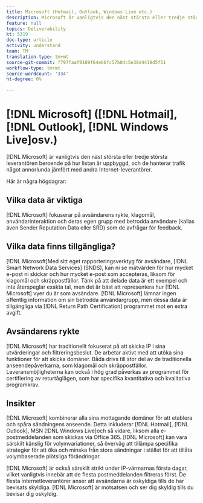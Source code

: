 ```yaml
---
title: Microsoft (Hotmail, Outlook, Windows Live etc.)
description: Microsoft är vanligtvis den näst största eller tredje största leverantören beroende på hur din lista är uppbyggd, och de hanterar trafik något annorlunda jämfört med andra Internet-leverantörer.
feature: null
topics: Deliverability
kt: 5319
doc-type: article
activity: understand
team: TM
translation-type: tm+mt
source-git-commit: f797faaf9189f64eb6fc57b84c5e38d4418d5f51
workflow-type: tm+mt
source-wordcount: '334'
ht-degree: 0%

---
```



# [!DNL Microsoft] ([!DNL Hotmail], [!DNL Outlook], [!DNL Windows Live]osv.)

[!DNL Microsoft] är vanligtvis den näst största eller tredje största leverantören beroende på hur listan är uppbyggd, och de hanterar trafik något annorlunda jämfört med andra Internet-leverantörer.

Här är några högdagrar:

## Vilka data är viktiga

[!DNL Microsoft] fokuserar på avsändarens rykte, klagomål, användarinteraktion och deras egen grupp med betrodda användare (kallas även Sender Reputation Data eller SRD) som de avfrågar för feedback.

## Vilka data finns tillgängliga?

[!DNL Microsoft]Med sitt eget rapporteringsverktyg för avsändare, [!DNL Smart Network Data Services] (SNDS), kan ni se mätvärden för hur mycket e-post ni skickar och hur mycket e-post som accepteras, liksom för klagomål och skräppostfällor. Tänk på att delade data är ett exempel och inte återspeglar exakta tal, men det är bäst att representera hur [!DNL Microsoft] vyer du är som avsändare. [!DNL Microsoft] lämnar ingen offentlig information om sin betrodda användargrupp, men dessa data är tillgängliga via [!DNL Return Path Certification] programmet mot en extra avgift.

## Avsändarens rykte

[!DNL Microsoft] har traditionellt fokuserat på att skicka IP i sina utvärderingar och filtreringsbeslut. De arbetar aktivt med att utöka sina funktioner för att skicka domäner. Båda drivs till stor del av de traditionella anseendepåverkarna, som klagomål och skräppostfällor. Leveransmöjligheterna kan också i hög grad påverkas av programmet för certifiering av returtåglägen, som har specifika kvantitativa och kvalitativa programkrav.

## Insikter

[!DNL Microsoft] kombinerar alla sina mottagande domäner för att etablera och spåra sändningens anseende. Detta inkluderar [!DNL Hotmail], [!DNL Outlook], MSN [!DNL Windows Live]och så vidare, liksom alla e-postmeddelanden som skickas via Office 365. [!DNL Microsoft] kan vara särskilt känslig för volymvariationer, så överväg att tillämpa specifika strategier för att öka och minska från stora sändningar i stället för att tillåta volymbaserade plötsliga förändringar.

[!DNL Microsoft] är också särskilt strikt under IP-värmarnas första dagar, vilket vanligtvis innebär att de flesta postmeddelanden filtreras först. De flesta internetleverantörer anser att avsändarna är oskyldiga tills de har bevisats skyldiga. [!DNL Microsoft] är motsatsen och ser dig skyldig tills du bevisar dig oskyldig.
